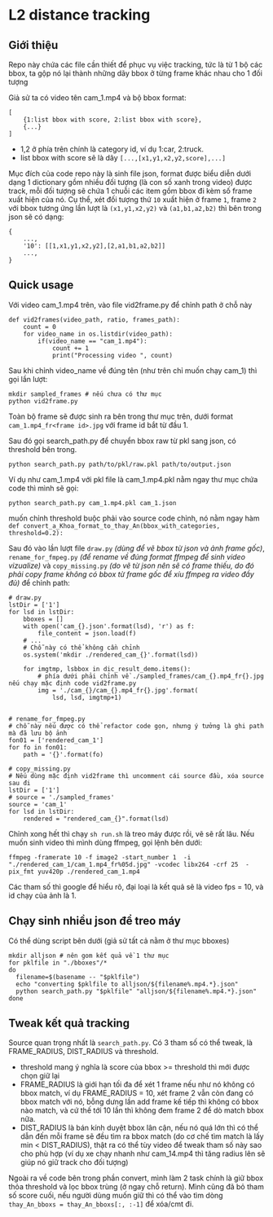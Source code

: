 # L2 distance tracking

## Giới thiệu

Repo này chứa các file cần thiết để phục vụ việc tracking, tức là từ 1 bộ các bbox, ta gộp nó lại thành những dãy bbox ở từng frame khác nhau cho 1 đối tượng

Giả sử ta có video tên cam_1.mp4 và bộ bbox format:

```{json}
[
    {1:list bbox with score, 2:list bbox with score},
    {...}
]
```

- 1,2 ở phía trên chính là category id, ví dụ 1:car, 2:truck.
- list bbox with score sẽ là dãy `[...,[x1,y1,x2,y2,score],...]`

Mục đích của code repo này là sinh file json, format được biểu diễn dưới dạng 1 dictionary gồm nhiều đối tượng (là con số xanh trong video) được track, mỗi đối tượng sẽ chứa 1 chuỗi các item gồm bbox đi kèm số frame xuất hiện của nó. Cụ thể, xét đối tượng thứ `10` xuất hiện ở frame `1`, frame `2` với bbox tương ứng lần lượt là `(x1,y1,x2,y2)` và `(a1,b1,a2,b2)` thì bên trong json sẽ có dạng:

```
{
    ...,
    '10': [[1,x1,y1,x2,y2],[2,a1,b1,a2,b2]]
    ...,
}
```

## Quick usage

Với video cam_1.mp4 trên, vào file vid2frame.py để chỉnh path ở chỗ này

```{python}
def vid2frames(video_path, ratio, frames_path):
    count = 0
    for video_name in os.listdir(video_path):
        if(video_name == "cam_1.mp4"):  
            count += 1
            print("Processing video ", count)
```

Sau khi chỉnh video_name về đúng tên (như trên chỉ muốn chạy cam_1) thì gọi lần lượt:

```{sh}
mkdir sampled_frames # nếu chưa có thư mục
python vid2frame.py
```

Toàn bộ frame sẽ được sinh ra bên trong thư mục trên, dưới format
`cam_1.mp4_fr<frame id>.jpg` với frame id bắt từ đầu 1.

Sau đó gọi search_path.py để chuyển bbox raw từ pkl sang json, có threshold bên trong.

```{sh}
python search_path.py path/to/pkl/raw.pkl path/to/output.json
```

Ví dụ như cam_1.mp4 với pkl file là cam_1.mp4.pkl nằm ngay thư mục chứa code thì mình sẽ gọi:

```
python search_path.py cam_1.mp4.pkl cam_1.json
```

muốn chỉnh threshold buộc phải vào source code chỉnh, nó nằm ngay hàm `def convert_a_Khoa_format_to_thay_An(bbox_with_categories, threshold=0.2):`

Sau đó vào lần lượt file `draw.py` _(dùng để vẽ bbox từ json và ảnh frame gốc)_, `rename_for_fmpeg.py` _(để rename về đúng format ffmpeg để sinh video vizualize)_ và `copy_missing.py` _(do vẽ từ json nên sẽ có frame thiếu, do đó phải copy frame không có bbox từ frame gốc để xíu ffmpeg ra video đầy đủ)_ để chỉnh path:

```{python}
# draw.py
lstDir = ['1']
for lsd in lstDir:
    bboxes = []
    with open('cam_{}.json'.format(lsd), 'r') as f:
        file_content = json.load(f)
    # ...
    # Chỗ này có thể không cần chỉnh
    os.system('mkdir ./rendered_cam_{}'.format(lsd))

    for imgtmp, lsbbox in dic_result_demo.items():
        # phía dưới phải chỉnh về ./sampled_frames/cam_{}.mp4_fr{}.jpg nếu chạy mặc định code vid2frame.py
        img = './cam_{}/cam_{}.mp4_fr{}.jpg'.format(
            lsd, lsd, imgtmp+1)


# rename_for_fmpeg.py
# chỗ này nếu được có thể refactor code gọn, nhưng ý tưởng là ghi path mà đã lưu bộ ảnh
fon01 = ['rendered_cam_1']
for fo in fon01:
    path = '{}'.format(fo)

# copy_missing.py
# Nếu dùng mặc định vid2frame thì uncomment cái source đầu, xóa source sau đi
lstDir = ['1']
# source = './sampled_frames'
source = 'cam_1'
for lsd in lstDir:
    rendered = "rendered_cam_{}".format(lsd)
```

Chỉnh xong hết thì chạy `sh run.sh` là treo máy được rồi, vẽ sẽ rất lâu.
Nếu muốn sinh video thì mình dùng ffmpeg, gọi lệnh bên dưới:

```
ffmpeg -framerate 10 -f image2 -start_number 1  -i "./rendered_cam_1/cam_1.mp4_fr%05d.jpg" -vcodec libx264 -crf 25  -pix_fmt yuv420p ./rendered_cam_1.mp4
```

Các tham số thì google để hiểu rõ, đại loại là kết quả sẽ là video fps = 10, và id chạy của ảnh là 1.

## Chạy sinh nhiều json để treo máy

Có thể dùng script bên dưới (giả sử tất cả nằm ở thư mục bboxes)

```{sh}
mkdir alljson # nên gom kết quả về 1 thư mục
for pklfile in "./bboxes"/*
do
  filename=$(basename -- "$pklfile")
  echo "converting $pklfile to alljson/${filename%.mp4.*}.json"
  python search_path.py "$pklfile" "alljson/${filename%.mp4.*}.json"
done
```

## Tweak kết quả tracking

Source quan trọng nhất là `search_path.py`.
Có 3 tham số có thể tweak, là FRAME_RADIUS, DIST_RADIUS và threshold.

- threshold mang ý nghĩa là score của bbox >= threshold thì mới được chọn giữ lại
- FRAME_RADIUS là giới hạn tối đa để xét 1 frame nếu như nó không có bbox match, ví dụ FRAME_RADIUS = 10, xét frame 2 vẫn còn đang có bbox match với nó, bỗng dưng lần add frame kế tiếp thì không có bbox nào match, và cứ thế tới 10 lần thì không đem frame 2 để dò match bbox nữa.
- DIST_RADIUS là bán kính duyệt bbox lân cận, nếu nó quá lớn thì có thể dẫn đến mỗi frame sẽ đều tìm ra bbox match (do cơ chế tìm match là lấy min < DIST_RADIUS), thật ra có thể tùy video để tweak tham số này sao cho phù hợp (ví dụ xe chạy nhanh như cam_14.mp4 thì tăng radius lên sẽ giúp nó giữ track cho đối tượng)

Ngoài ra về code bên trong phần convert, mình làm 2 task chính là giữ bbox thỏa threshold và lọc bbox trùng (ở ngay chỗ return). Mình cũng đã bỏ tham số score cuối, nếu người dùng muốn giữ thì có thể vào tìm dòng `thay_An_bboxs = thay_An_bboxs[:, :-1]` để xóa/cmt đi. 
